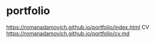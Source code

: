 # portfolio
https://romanadamovich.github.io/portfolio/index.html CV
https://romanadamovich.github.io/portfolio/cv.md
